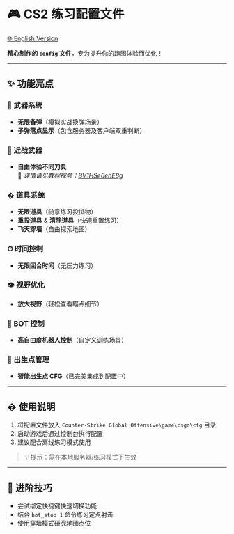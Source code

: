 # 🎮 CS2 练习配置文件

[🌐 English Version](../README_EN.md)

**精心制作的 `config` 文件**，专为提升你的跑图体验而优化！  

---

## ✨ 功能亮点

### 🔫 武器系统
- **无限备弹**（模拟实战换弹场景）
- **子弹落点显示**（包含服务器及客户端双重判断）

### 🔪 近战武器
- **自由体验不同刀具**  
  📌 *详情请见教程视频：[BV1HSe6ehE8g](https://www.bilibili.com/video/BV1HSe6ehE8g)*

### � 道具系统
- **无限道具**（随意练习投掷物）
- **重投道具** & **清除道具**（快速重置练习）
- **飞天穿墙**（自由探索地图）

### ⏱ 时间控制
- **无限回合时间**（无压力练习）

### 👁 视野优化
- **放大视野**（轻松查看瞄点细节）

### 🤖 BOT 控制
- **高自由度机器人控制**（自定义训练场景）

### 🏁 出生点管理
- **智能出生点 CFG**（已完美集成到配置中）

---

## � 使用说明
1. 将配置文件放入 `Counter-Strike Global Offensive\game\csgo\cfg` 目录
2. 启动游戏后通过控制台执行配置
3. 建议配合离线练习模式使用

> 💡 提示：需在本地服务器/练习模式下生效

---

## 🌟 进阶技巧
- 尝试绑定快捷键快速切换功能
- 结合 `bot_stop 1` 命令练习定点射击
- 使用穿墙模式研究地图点位

